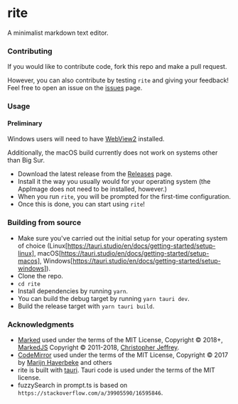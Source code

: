 # rite

A minimalist markdown text editor.

### Contributing

If you would like to contribute code, fork this repo and make a pull request.

However, you can also contribute by testing `rite` and giving your feedback!
Feel free to open an issue on the [issues](issues) page.

### Usage

#### Preliminary

Windows users will need to have
[WebView2](https://developer.microsoft.com/en-us/microsoft-edge/webview2/)
installed.

Additionally, the macOS build currently does not work on systems other than Big
Sur.

- Download the latest release from the
  [Releases](https://github.com/xyzshantaram/rite/releases) page.
- Install it the way you usually would for your operating system (the AppImage
  does not need to be installed, however.)
- When you run `rite`, you will be prompted for the first-time configuration.
- Once this is done, you can start using `rite`!

### Building from source

- Make sure you've carried out the initial setup for your operating system of
  choice (Linux[https://tauri.studio/en/docs/getting-started/setup-linux],
  macOS[https://tauri.studio/en/docs/getting-started/setup-macos],
  Windows[https://tauri.studio/en/docs/getting-started/setup-windows]).
- Clone the repo.
- `cd rite`
- Install dependencies by running `yarn`.
- You can build the debug target by running `yarn tauri dev`.
- Build the release target with `yarn tauri build`.

### Acknowledgments

- [Marked](https://marked.js.org/) used under the terms of the MIT License,
  Copyright © 2018+, [MarkedJS](https://github.com/markedjs/) Copyright ©
  2011-2018, [Christopher Jeffrey](https://github.com/chjj/).
- [CodeMirror](https://codemirror.net) used under the terms of the MIT License,
  Copyright © 2017 by [Marijn Haverbeke](mailto:marijnh@gmail.com) and others
- rite is built with [tauri](tauri.studio). Tauri code is used under the terms
  of the MIT license.
- fuzzySearch in prompt.ts is based on
  `https://stackoverflow.com/a/39905590/16595846`.
